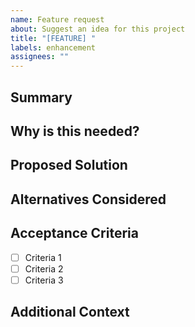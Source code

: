 ```yaml
---
name: Feature request
about: Suggest an idea for this project
title: "[FEATURE] "
labels: enhancement
assignees: ""
---
```


## Summary
<!-- Short description of the feature -->

## Why is this needed?
<!-- Why should we implement this? What problem does it solve? -->

## Proposed Solution
<!-- How would you like it to work? -->

## Alternatives Considered
<!-- Any alternative solutions or features you've considered -->

## Acceptance Criteria
- [ ] Criteria 1
- [ ] Criteria 2
- [ ] Criteria 3

## Additional Context
<!-- Add any other context, examples, or screenshots -->